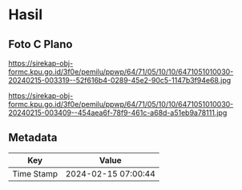 # Hasil

## Foto C Plano

https://sirekap-obj-formc.kpu.go.id/3f0e/pemilu/ppwp/64/71/05/10/10/6471051010030-20240215-003319--52f616b4-0289-45e2-90c5-1147b3f94e68.jpg

https://sirekap-obj-formc.kpu.go.id/3f0e/pemilu/ppwp/64/71/05/10/10/6471051010030-20240215-003409--454aea6f-78f9-461c-a68d-a51eb9a78111.jpg


## Metadata

| Key        | Value               |
| ---------- | ------------------- |
| Time Stamp | 2024-02-15 07:00:44 |



